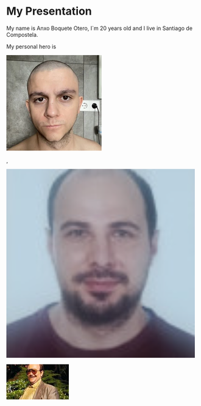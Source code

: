 # My  Presentation

My name is Anxo Boquete Otero, I`m 20 years old and I live in Santiago de Compostela.

My personal hero is


![my_photo](Ampeter-calvo.webp)

,

![another_photo](fotito.png)

![mvp](descarga.jpg)